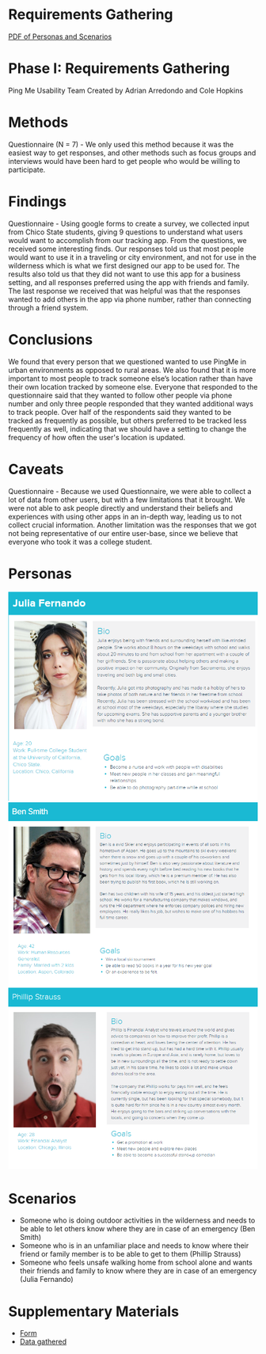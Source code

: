 # Requirements Gathering
[PDF of Personas and Scenarios](../personas.pdf)

# Phase I: Requirements Gathering
Ping Me Usability Team
Created by Adrian Arredondo and Cole Hopkins

# Methods 
Questionnaire (N = 7)  - We only used this method because it was the easiest way to get responses, and other methods such as focus groups and interviews would have been hard to get people who would be willing to participate.

# Findings 
Questionnaire - Using google forms to create a survey, we collected input from Chico State students, giving 9 questions to understand what users would want to accomplish from our tracking app. From the questions, we received some interesting finds. Our responses told us that most people would want to use it in a traveling or city environment, and not for use in the wilderness which is what we first designed our app to be used for. The results also told us that they did not want to use this app for a business setting, and all responses preferred using the app with friends and family. The last response we received that was helpful was that the responses wanted to add others in the app via phone number, rather than connecting through a friend system.

# Conclusions 
We found that every person that we questioned wanted to use PingMe in urban environments as opposed to rural areas. We also found that it is more important to most people to track someone else’s location rather than have their own location tracked by someone else. Everyone that responded to the questionnaire said that they wanted to follow other people via phone number and only three people responded that they wanted additional ways to track people. Over half of the respondents said they wanted to be tracked as frequently as possible, but others preferred to be tracked less frequently as well, indicating that we should have a setting to change the frequency of how often the user's location is updated.

# Caveats 
Questionnaire - Because we used Questionnaire, we were able to collect a lot of data from other users, but with a few limitations that it brought. We were not able to ask people directly and understand their beliefs and experiences with using other apps in an in-depth way, leading us to not collect crucial information. Another limitation was the responses that we got not being representative of our entire user-base, since we believe that everyone who took it was a college student. 

# Personas

<p float="left">
  <img src="./assets/Julia_Fernando.png" width="700" />
  <img src="./assets/Ben_Smith.png" width="700" /> 
  <img src="./assets/Phillip_Strauss.png" width="700" />
</p>

# Scenarios
- Someone who is doing outdoor activities in the wilderness and needs to be able to let others know where they are in case of an emergency (Ben Smith)
- Someone who is in an unfamiliar place and needs to know where their friend or family member is to be able to get to them (Phillip Strauss)
- Someone who feels unsafe walking home from school alone and wants their friends and family to know where they are in case of an emergency (Julia Fernando)

# Supplementary Materials
* [Form](https://forms.gle/ZagvXCbYegLkirmR9)
* [Data gathered](https://docs.google.com/spreadsheets/d/1YFynl9GU_rjEMCV1D1tb-PyEhe0kWdDxwDFGoR-4S_I/)

